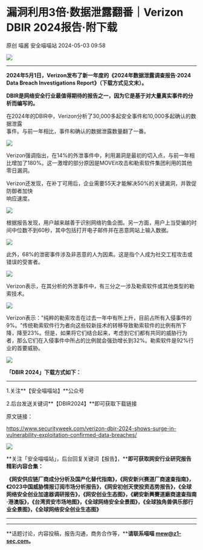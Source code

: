 #  漏洞利用3倍·数据泄露翻番｜Verizon DBIR 2024报告·附下载   
原创 喵酱  安全喵喵站   2024-05-03 09:58  
  
![](https://mmbiz.qpic.cn/mmbiz_png/ua7rPK0FKpPjN0Qnf9aQJyY2TDX83p5sHxqibuFKHjCZ7DYiaQiatjCmkpg6O3KiaQmgsZ0whcYiaMT9SNAaiaibTNJZQ/640?wx_fmt=png&from=appmsg "")  
  
****  
**2024年5月1日，Verizon发布了新一年度的《2024年数据泄露调查报告·2024 Data Breach Investigations Report》（下载方式见文末）。**  
  
  
**DBIR是网络安全行业最值得期待的报告之一，因为它是基于对大量真实事件的分析而编写的。**  
  
  
在2024年的DBIR中，Verizon分析了30,000多起安全事件和10,000多起确认的数据泄露  
事件。与前一年相比，事件和确认的数据泄露数量翻了一番。  
  
  
![](https://mmbiz.qpic.cn/mmbiz_png/ua7rPK0FKpPjN0Qnf9aQJyY2TDX83p5sjmpF4enJahvkB0T4icVUZv7MbeU9VyMTiaHpsxFZHV55bSwRHcaZs9Vw/640?wx_fmt=png&from=appmsg "")  
  
  
Verizon强调指出，在14%的外泄事件中，利用漏洞是最初的切入点，与前一年相比增加了180%。这一激增的部分原因是MOVEit攻击和勒索软件集团利用的其他零日漏洞。  
  
  
Verizon还发现，在补丁可用后，企业需要55天才能解决50%的关键漏洞，并敦促防御者加快  
响应速度。  
  
  
![](https://mmbiz.qpic.cn/mmbiz_png/ua7rPK0FKpPjN0Qnf9aQJyY2TDX83p5sLXiazypf4iciaIpDoRrcKHVDSR7ibh1qIQXn2n1Qa8v6oDofGgIrIQwbYQ/640?wx_fmt=png&from=appmsg "")  
  
  
  
根据报告发现，用户越来越善于识别网络钓鱼企图。另一方面，用户上当受骗的时间中位数不到60秒，其中包括打开电子邮件并在恶意网站上输入数据。  
  
  
![](https://mmbiz.qpic.cn/mmbiz_png/ua7rPK0FKpPjN0Qnf9aQJyY2TDX83p5sdUBpM6utibo30wfubdYoT1PuhsnnNJQaibNRpMeNOXubzZmAhYeMzB6g/640?wx_fmt=png&from=appmsg "")  
  
  
  
  
此外，68%的泄密事件涉及非恶意的人为因素。这是指个人成为社交工程攻击或错误的受害者。  
  
  
![](https://mmbiz.qpic.cn/mmbiz_png/ua7rPK0FKpPjN0Qnf9aQJyY2TDX83p5s9bsBQlIiba0W9VoBzSTY8XRZ3vZu8ibgPicrHicwoTcUic165SBYPxgQicKA/640?wx_fmt=png&from=appmsg "")  
  
  
  
Verizon表示，在其分析的外泄事件中，有三分之一涉及勒索软件或其他类型的勒索技术。  
  
  
![](https://mmbiz.qpic.cn/mmbiz_png/ua7rPK0FKpPjN0Qnf9aQJyY2TDX83p5sqxIjlnlAPVkFDgu38bNLOM1lg0US7b4L1iaauNzELRlsNM050zQOQWw/640?wx_fmt=png&from=appmsg "")  
  
  
  
Verizon表示："纯粹的勒索攻击在过去一年中有所上升，目前占所有入侵事件的9%。"传统勒索软件行为者向这些较新技术的转移导致勒索软件的比例有所下降，降至23%。但是，如果将它们结合起来，考虑到它们都有共同的威胁行为者，那么它们在入侵事件中所占的比例就会强劲增长到32%。勒索软件是92%行业的首要威胁。  
  
  
  
![](https://mmbiz.qpic.cn/mmbiz_gif/dTxkmqQ6SznicxdpxUKbBLoJzSlpvNfyfeGn8PIB1Wx5kSbhECECnibDwEYfQrkyyjQibSo1zMUX5sJo4KzcibF9GQ/640?wx_fmt=gif&tp=webp&wxfrom=5&wx_lazy=1 "")  
  
  
**「DBIR 2024」下载方式如下：**  
  
****  
1.关注**【安全喵喵站】**公众号  
  
  
  
  
2.后台发送关键词**【DBIR2024】**即可获取下载链接  
  
  
  
原文链接：  
  
https://www.securityweek.com/verizon-dbir-2024-shows-surge-in-vulnerability-exploitation-confirmed-data-breaches/  
  
  
![](https://mmbiz.qpic.cn/mmbiz_jpg/ua7rPK0FKpMSibfaG70PiaYznc0V3V5lianlpfaQTUxJz6EIQKuyeVuTBcjO1lra7VvVP48rdxm6LBDKjOhB2mzxQ/640?wx_fmt=other&from=appmsg&wxfrom=5&wx_lazy=1&wx_co=1&tp=webp "")  
  
  
**关注「安全喵喵站」，后台回复关键词【报告】，****即可获取网安行业研究报告精彩内容合集：**  
  
  
**《网安供应链厂商成分分析及国产化替代指南》，****《网安新兴赛道厂商速查指南》，****《2023中国威胁情报订阅市场分析报告》，****《网安初创天使投资态势报告》，《全球网络安全创业加速器调研报告》，****《网安创业生态图》，****《網安新興賽道廠商速查指南·港澳版》，****《台湾资安市场地图》，《全球网络安全全景图》，《全球独角兽俱乐部行业全景图》，《全球网络安全创业生态图》**  
  
****  
****  
**话题讨论，内容投稿，报告沟通，商务合作等，****请联系喵喵 mew@z1-sec.com。**  
  
  
  
